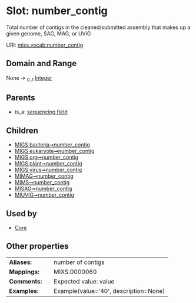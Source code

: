 
# Slot: number_contig


Total number of contigs in the cleaned/submitted assembly that makes up a given genome, SAG, MAG, or UViG

URI: [mixs.vocab:number_contig](https://w3id.org/mixs/vocab/number_contig)


## Domain and Range

None &#8594;  <sub>0..1</sub> [Integer](types/Integer.md)

## Parents

 *  is_a: [sequencing field](sequencing_field.md)

## Children

 *  [MIGS bacteria➞number_contig](MIGS_bacteria_number_contig.md)
 *  [MIGS eukaryote➞number_contig](MIGS_eukaryote_number_contig.md)
 *  [MIGS org➞number_contig](MIGS_org_number_contig.md)
 *  [MIGS plant➞number_contig](MIGS_plant_number_contig.md)
 *  [MIGS virus➞number_contig](MIGS_virus_number_contig.md)
 *  [MIMAG➞number_contig](MIMAG_number_contig.md)
 *  [MIMS➞number_contig](MIMS_number_contig.md)
 *  [MISAG➞number_contig](MISAG_number_contig.md)
 *  [MIUVIG➞number_contig](MIUVIG_number_contig.md)

## Used by

 * [Core](Core.md)

## Other properties

|  |  |  |
| --- | --- | --- |
| **Aliases:** | | number of contigs |
| **Mappings:** | | MIXS:0000060 |
| **Comments:** | | Expected value: value |
| **Examples:** | | Example(value='40', description=None) |

